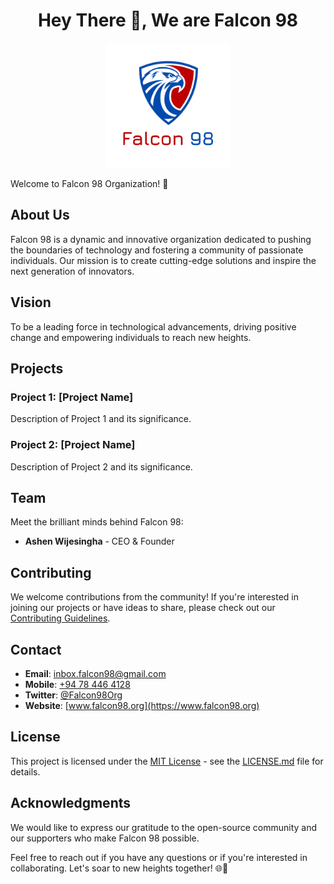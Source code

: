 <center>

# Hey There 👋, We are Falcon 98

<img src="profile/logo.png" alt="Falcon 98 Logo" width="200"/>

</center>

Welcome to Falcon 98 Organization! 🚀

## About Us

Falcon 98 is a dynamic and innovative organization dedicated to pushing the boundaries of technology and fostering a community of passionate individuals. Our mission is to create cutting-edge solutions and inspire the next generation of innovators.

## Vision

To be a leading force in technological advancements, driving positive change and empowering individuals to reach new heights.

## Projects

### Project 1: [Project Name]

Description of Project 1 and its significance.

### Project 2: [Project Name]

Description of Project 2 and its significance.

## Team

Meet the brilliant minds behind Falcon 98:

- **Ashen Wijesingha** - CEO & Founder

## Contributing

We welcome contributions from the community! If you're interested in joining our projects or have ideas to share, please check out our [Contributing Guidelines](profile/contributing.md).

## Contact

- **Email**: [inbox.falcon98@gmail.com](mailto:inbox.falcon98@gmail.com;inbox.ashen@gmail.com)
- **Mobile**: [+94 78 446 4128](tel:+94784464128)
- **Twitter**: [@Falcon98Org](https://twitter.com/Falcon98Org)
- **Website**: [www.falcon98.org](https://www.falcon98.org)

## License

This project is licensed under the [MIT License](LICENSE.md) - see the [LICENSE.md](LICENSE.md) file for details.

## Acknowledgments

We would like to express our gratitude to the open-source community and our supporters who make Falcon 98 possible.

Feel free to reach out if you have any questions or if you're interested in collaborating. Let's soar to new heights together! 🌐🚀
